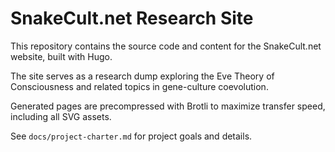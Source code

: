 # SnakeCult.net Research Site

This repository contains the source code and content for the SnakeCult.net website, built with Hugo.

The site serves as a research dump exploring the Eve Theory of Consciousness and related topics in gene-culture coevolution.

Generated pages are precompressed with Brotli to maximize transfer speed, including all SVG assets.

See `docs/project-charter.md` for project goals and details.
